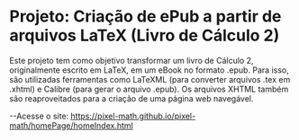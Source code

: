 # Projeto: Criação de ePub a partir de arquivos LaTeX (Livro de Cálculo 2)

Este projeto tem como objetivo transformar um livro de Cálculo 2, originalmente escrito em LaTeX, em um eBook no formato .epub. Para isso, são utilizadas ferramentas como LaTeXML (para converter arquivos .tex em .xhtml) e Calibre (para gerar o arquivo .epub). Os arquivos XHTML também são reaproveitados para a criação de uma página web navegável.

--Acesse o site:
https://pixel-math.github.io/pixel-math/homePage/homeIndex.html
